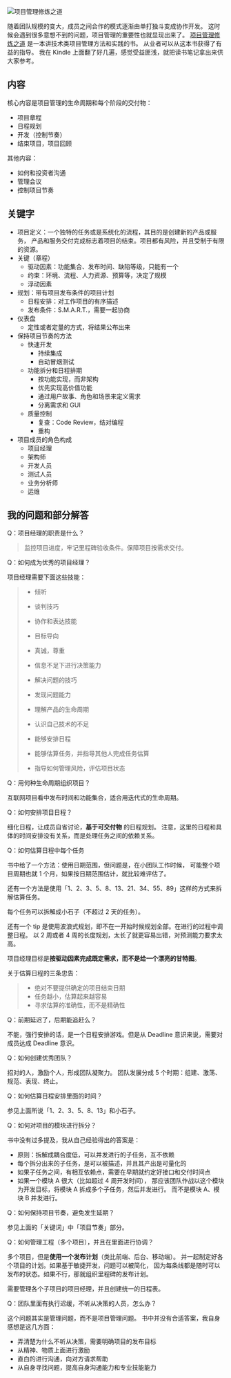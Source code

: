 

![项目管理修炼之道](https://e25ba8-log4d-c.dijingchao.com/images/upload_dropbox/201408/s6089513.jpg)

随着团队规模的变大，成员之间合作的模式逐渐由单打独斗变成协作开发。
这时候会遇到很多意想不到的问题，项目管理的重要性也就显现出来了。
[项目管理修炼之道](http://book.douban.com/subject/4058336/)
是一本讲技术类项目管理方法和实践的书。
从业者可以从这本书获得了有益的指导。
我在 Kindle 上面翻了好几遍，感觉受益匪浅，就把读书笔记拿出来供大家参考。


## 内容

核心内容是项目管理的生命周期和每个阶段的交付物：

* 项目章程
* 日程规划
* 开发（控制节奏）
* 结束项目，项目回顾

其他内容：

* 如何和投资者沟通
* 管理会议
* 控制项目节奏

<!-- more -->


## 关键字

* 项目定义：一个独特的任务或是系统化的流程，其目的是创建新的产品或服务，
产品和服务交付完成标志着项目的结束。项目都有风险，并且受制于有限的资源。
* 关键（章程）
    * 驱动因素：功能集合、发布时间、缺陷等级，只能有一个
    * 约束：环境、流程、人力资源、预算等，决定了规模
    * 浮动因素
* 规划：带有项目发布条件的项目计划
    * 日程安排：对工作项目的有序描述
    * 发布条件：S.M.A.R.T.，需要一起协商
* 仪表盘
    * 定性或者定量的方式，将结果公布出来
* 保持项目节奏的方法
    * 快速开发
        * 持续集成
        * 自动冒烟测试
    * 功能拆分和日程排期
        * 按功能实现，而非架构
        * 优先实现高价值功能
        * 通过用户故事、角色和场景来定义需求
        * 分离需求和 GUI
    * 质量控制
        * 复查：Code Review，结对编程
        * 重构
* 项目成员的角色构成
    * 项目经理
    * 架构师
    * 开发人员
    * 测试人员
    * 业务分析师
    * 运维


## 我的问题和部分解答

Q：项目经理的职责是什么？

> 监控项目进度，牢记里程碑验收条件。保障项目按需求交付。


Q：如何成为优秀的项目经理？

项目经理需要下面这些技能：

> * 倾听
> * 谈判技巧
> * 协作和表达技能
> * 目标导向
> * 真诚，尊重
> * 信息不足下进行决策能力
> * 解决问题的技巧
> * 发现问题能力
>
> * 理解产品的生命周期
> * 认识自己技术的不足
> * 能够安排日程
> * 能够估算任务，并指导其他人完成任务估算
> * 指导如何管理风险，评估项目状态


Q：用何种生命周期组织项目？

互联网项目看中发布时间和功能集合，适合用迭代式的生命周期。


Q：如何安排项目日程？

细化日程，让成员自省讨论，**基于可交付物** 的日程规划。
注意，这里的日程和具体的时间安排没有关系，而是处理任务之间的依赖关系。


Q：如何估算日程中每个任务

书中给了一个方法：使用日期范围，但问题是，在小团队工作时候，
可能整个项目周期也就 1 个月，如果按日期范围估计，就比较难评估了。

还有一个方法是使用「1、2、3、5、8、13、21、34、55、89」这样的方式来拆解估算任务。

每个任务可以拆解成小石子（不超过 2 天的任务）。

还有一个 tip 是使用波浪式规划，即不在一开始时候规划全部。在进行的过程中调整日程。
以 2 周或者 4 周的长度规划，太长了就更容易出错，对预测能力要求太高。

项目经理目标是**按驱动因素完成既定需求，而不是给一个漂亮的甘特图**。

关于估算日程的三条忠告：

> * 绝对不要提供确定的项目结束日期
> * 任务越小，估算起来越容易
> * 寻求估算的准确性，而不是精确性

Q：前期延迟了，后期能追赶么？

不能，强行安排的话，是一个日程安排游戏。但是从 Deadline 意识来说，需要对成员达成 Deadline 意识。


Q：如何创建优秀团队？

招对的人，激励个人，形成团队凝聚力。
团队发展分成 5 个时期：组建、激荡、规范、表现、终止。


Q：如何估算日程安排里面的时间？

参见上面所说「1、2、3、5、8、13」和小石子。


Q：如何对项目的模块进行拆分？

书中没有过多提及，我从自己经验得出的答案是：

* 原则：拆解成耦合度低，可以并发进行的子任务，互不依赖
* 每个拆分出来的子任务，是可以被描述，并且其产出是可量化的
* 如果子任务之间，有相互依赖点，需要在早期就约定好接口和交付时间点
* 如果一个模块 A 很大（比如超过 4 周开发时间），
那应该团队作战以这个模块为开发目标，将模块 A 拆成多个子任务，然后并发进行。
而不是模块 A、模块 B 并发进行。


Q：如何保持项目节奏，避免发生延期？

参见上面的「关键词」中「项目节奏」部分。

Q：如何管理工程（多个项目），并且在里面进行协调？

多个项目，但是**使用一个发布计划**（类比前端、后台、移动端）。
并一起制定好各个项目的计划。如果基于敏捷开发，问题可以被简化，
因为每条线都是随时可以发布的状态。如果不行，那就组织里程碑的发布计划。

需要管理各个子项目的项目经理，并且创建统一的日程表。

Q：团队里面有执行迟缓，不听从决策的人员，怎么办？

这个问题其实是管理问题，而不是项目管理问题。
书中并没有合适答案，我自身感想是这几方面：

* 弄清楚为什么不听从决策，需要明确项目的发布目标
* 从精神、物质上面进行激励
* 直白的进行沟通，向对方请求帮助
* 从自身寻找问题，提高自身沟通能力和专业技能能力

